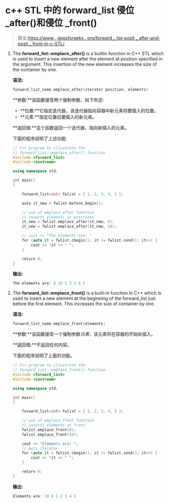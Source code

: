 # c++ STL 中的 forward_list 侵位 _after()和侵位 _front()

> 原文:[https://www . geesforgeks . org/forward _ list-posit _ after-and-posit _ front-in-c-STL/](https://www.geeksforgeeks.org/forward_list-emplace_after-and-emplace_front-in-c-stl/)

1.  The **forward_list::emplace_after()** is a builtin function in C++ STL which is used to insert a new element after the element at position specified in the argument. This insertion of the new element increases the size of the container by one.

    **语法:**

    ```cpp
    forward_list_name.emplace_after(iterator position, elements)
    ```

    **参数:**该函数接受两个强制参数，如下所述:

    *   **位置:**它指定迭代器，该迭代器指向容器中新元素将要插入的位置。
    *   **元素:**指定位置后要插入的新元素。

    **返回值:**这个函数返回一个迭代器，指向新插入的元素。

    下面的程序说明了上述功能:

    ```cpp
    // C++ program to illustrate the
    // forward_list::emplace_after() function
    #include <forward_list>
    #include <iostream>

    using namespace std;

    int main()
    {

        forward_list<int> fwlist = { 1, 2, 3, 4, 5 };

        auto it_new = fwlist.before_begin();

        // use of emplace_after function
        // inserts elements at positions
        it_new = fwlist.emplace_after(it_new, 8);
        it_new = fwlist.emplace_after(it_new, 10);

        // cout << "The elements are: "
        for (auto it = fwlist.cbegin(); it != fwlist.cend(); it++) {
            cout << *it << " ";
        }

        return 0;
    }
    ```

    **输出:**

    ```cpp
    The elements are: 8 10 1 2 3 4 5 
    ```

2.  The **forward_list::emplace_front()** is a built-in function in C++ which is used to insert a new element at the beginning of the forward_list just before the first element. This increases the size of container by one.

    **语法:**

    ```cpp
    forward_list_name.emplace_front(elements)
    ```

    **参数:**该函数接受一个强制参数*元素*，该元素将在容器的开始处插入。

    **返回值:**不返回任何内容。

    下面的程序说明了上面的功能。

    ```cpp
    // C++ program to illustrate the
    // forward_list::emplace_front() function
    #include <forward_list>
    #include <iostream>

    using namespace std;

    int main()
    {

        forward_list<int> fwlist = { 1, 2, 3, 4, 5 };

        // use of emplace_front function
        // inserts elements at front
        fwlist.emplace_front(8);
        fwlist.emplace_front(10);

        cout << "Elements are: ";
        // Auto iterator
        for (auto it = fwlist.cbegin(); it != fwlist.cend(); it++) {
            cout << *it << " ";
        }

        return 0;
    }
    ```

    **输出:**

    ```cpp
    Elements are: 10 8 1 2 3 4 5 
    ```
